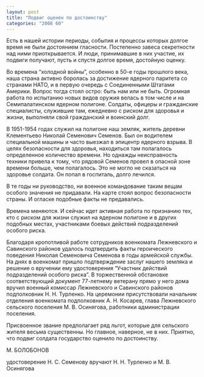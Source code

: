 ```yaml
---
layout: post
title: "Подвиг оценен по достоинству"
categories: "2008 60"
---
```


Есть в нашей истории периоды, события и процессы которых долгое время не были достоянием гласности. Постепенно завеса секретности над ними приоткрывается. И люди, принимавшие в них участие, их подвиги получают, пусть и спустя долгое время, достойную оценку.

Во времена “холодной войны”, особенно в 50-е годы прошлого века, наша страна активно боролась за достижение ядерного паритета со странами НАТО, и в первую очередь с Соединенными Штатами Америки. Вопрос тогда стоял остро: быть нам или не быть. Огромная работа по испытанию новых видов оружия велась в том числе и на Семипалатинском ядерном полигоне. Солдаты, офицеры и гражданские специалисты, служившие там, ежедневно с риском для здоровья и жизни, выполняли свой гражданский и воинский долг.

В 1951-1954 годах служил на полигоне наш земляк, житель деревни Клементьево Николай Семенович Семенов. Был он водителем специальной машины и часто выезжал в эпицентр ядерного взрыва. В целях безопасности для здоровья, находиться там полагалось определенное количество времени. Но однажды неисправность техники привела к тому, что рядовой Семенов провел в опасной зоне времени больше, чем полагалось. Это не могло не сказаться на здоровье солдата. Он попал в госпиталь, долго лечился.

В те годы ни руководство, ни военное командование таким вещам особого значения не придавали. На карте стоял вопрос безопасности страны. И огласке подобные факты не предавались.

Времена меняются. И сейчас идет активная работа по признанию тех, кто с риском для жизни служил на ядерном полигоне и в других подобных местах, участниками боевых действий подразделений особого риска.

Благодаря кропотливой работе сотрудников военкомата Лежневского и Савинского районов удалось подтвердить факты героического поведения Николая Семеновича Семенова в годы армейской службы. На днях в военкомат пришло подтверждение заслуг нашего земляка и решение о вручении ему удостоверения “Участник действий подразделений особого риска”. В торжественной обстановке соответствующий документ 77-летнему ветерану прямо у него дома вручил военный комиссар Лежневского и Савинского районов подполковник Н. Н. Турленко. На церемонии присутствовали начальник отделения военкомата подполковник А. Н. Косарев, глава Лежневского сельского поселения М. В. Осинягова, работники администрации поселения.

Присвоенное звание предполагает ряд льгот, которые для сельского жителя весьма существенны. Но главное, наверное, не в них. Приятно, что подвиг солдата государство оценило по достоинству.

М. БОЛОБОНОВ



удостоверение Н. С. Семенову вручают Н. Н. Турленко и М. В. Осинягова


